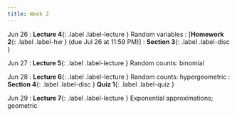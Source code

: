 ```yaml
---
title: Week 2
---
```


Jun 26
: **Lecture 4**{: .label .label-lecture } Random variables
: [**Homework 2**{: .label .label-hw } (due Jul 26 at 11:59 PM)]
: **Section 3**{: .label .label-disc }

Jun 27
: **Lecture 5**{: .label .label-lecture } Random counts: binomial


Jun 28
: **Lecture 6**{: .label .label-lecture } Random counts: hypergeometric
: **Section 4**{: .label .label-disc } **Quiz 1**{: .label .label-quiz }

Jun 29
: **Lecture 7**{: .label .label-lecture } Exponential approximations; geometric